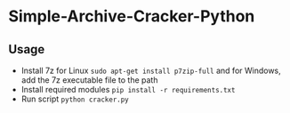 # Simple-Archive-Cracker-Python

## Usage
- Install 7z for Linux `sudo apt-get install p7zip-full` and for Windows, add the 7z executable file to the path
- Install required modules `pip install -r requirements.txt`
- Run script `python cracker.py`
